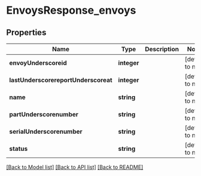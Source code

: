 # EnvoysResponse_envoys

## Properties
Name | Type | Description | Notes
------------ | ------------- | ------------- | -------------
**envoyUnderscoreid** | **integer** |  | [default to null]
**lastUnderscorereportUnderscoreat** | **integer** |  | [default to null]
**name** | **string** |  | [default to null]
**partUnderscorenumber** | **string** |  | [default to null]
**serialUnderscorenumber** | **string** |  | [default to null]
**status** | **string** |  | [default to null]

[[Back to Model list]](../README.md#documentation-for-models) [[Back to API list]](../README.md#documentation-for-api-endpoints) [[Back to README]](../README.md)


